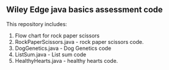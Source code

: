 ## Wiley Edge java basics assessment code
This repository includes:
1. Flow chart for rock paper scissors
2. RockPaperScissors.java - rock paper scissors code.
3. DogGenetics.java - Dog Genetics code
4. ListSum.java - List sum code
5. HealthyHearts.java - healthy hearts code.